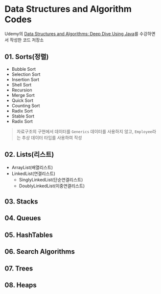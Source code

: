 # Data Structures and Algorithm Codes

Udemy의 [Data Structures and Algorithms: Deep Dive Using Java](https://www.udemy.com/data-structures-and-algorithms-deep-dive-using-java/)를 수강하면서 작성한 코드 저장소

## 01. Sorts(정렬)
- Bubble Sort
- Selection Sort
- Insertion Sort
- Shell Sort
- Recursion
- Merge Sort
- Quick Sort
- Counting Sort
- Radix Sort
- Stable Sort
- Radix Sort


> 자료구조의 구현에서 데이터를 `Generics` 데이터를 사용하지 않고, `Employee`라는 추상 데이터 타입를 사용하여 작성

## 02. Lists(리스트)

- ArrayList(배열리스트)
- LinkedList(연결리스트)
    - SinglyLinkedList(단순연결리스트)
    - DoublyLinkedList(이중연결리스트)

## 03. Stacks

## 04. Queues

## 05. HashTables

## 06. Search Algorithms

## 07. Trees

## 08. Heaps